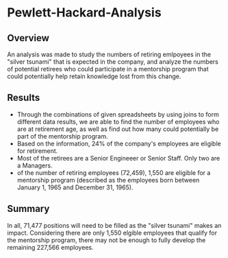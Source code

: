 # Pewlett-Hackard-Analysis
## Overview

An analysis was made to study the numbers of retiring emlpoyees in the "silver tsunami" that is expected in the company, and analyze the numbers of potential retirees who could participate in a mentorship program that could potentially help retain knowledge lost from this change.

## Results
- Through the combinations of given spreadsheets by using joins to form different data results, we are able to find the number of employees who are at retirement age, as well as find out how many could potentially be part of the mentorship program.
- Based on the information, 24% of the company's employees are eligible for retirement.
- Most of the retirees are a Senior Engineeer or Senior Staff. Only two are a Managers.
- of the number of retiring employees (72,459), 1,550 are eligible for a mentorship program (described as the employees born between January 1, 1965 and December 31, 1965).

## Summary
In all, 71,477 positions will need to be filled as the "silver tsunami" makes an impact. Considering there are only 1,550 elgible employees that qualify for the mentorship program, there may not be enough to fully develop the remaining 227,566 employees.
